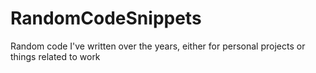 # RandomCodeSnippets

Random code I've written over the years, either for personal projects or things related to work
